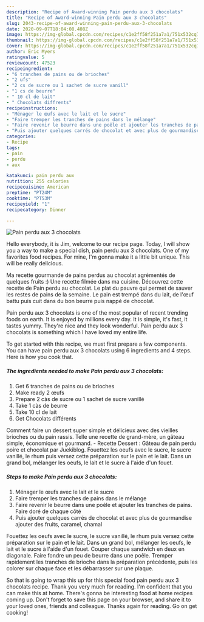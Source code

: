 ```yaml
---
description: "Recipe of Award-winning Pain perdu aux 3 chocolats"
title: "Recipe of Award-winning Pain perdu aux 3 chocolats"
slug: 2043-recipe-of-award-winning-pain-perdu-aux-3-chocolats
date: 2020-09-07T18:04:08.408Z
image: https://img-global.cpcdn.com/recipes/c1e2ff58f251a7a1/751x532cq70/pain-perdu-aux-3-chocolats-photo-principale-de-la-recette.jpg
thumbnail: https://img-global.cpcdn.com/recipes/c1e2ff58f251a7a1/751x532cq70/pain-perdu-aux-3-chocolats-photo-principale-de-la-recette.jpg
cover: https://img-global.cpcdn.com/recipes/c1e2ff58f251a7a1/751x532cq70/pain-perdu-aux-3-chocolats-photo-principale-de-la-recette.jpg
author: Eric Myers
ratingvalue: 5
reviewcount: 47523
recipeingredient:
- "6 tranches de pains ou de brioches"
- "2 ufs"
- "2 cs de sucre ou 1 sachet de sucre vanill"
- "1 cs de beurre"
- " 10 cl de lait"
- " Chocolats diffrents"
recipeinstructions:
- "Ménager le œufs avec le lait et le sucre"
- "Faire tremper les tranches de pains dans le mélange"
- "Faire revenir le beurre dans une poêle et ajouter les tranches de pains. Faire doré de chaque côté"
- "Puis ajouter quelques carrés de chocolat et avec plus de gourmandise ajouter des fruits, caramel, chamal"
categories:
- Recipe
tags:
- pain
- perdu
- aux

katakunci: pain perdu aux 
nutrition: 255 calories
recipecuisine: American
preptime: "PT24M"
cooktime: "PT53M"
recipeyield: "1"
recipecategory: Dinner

---
```



![Pain perdu aux 3 chocolats](https://img-global.cpcdn.com/recipes/c1e2ff58f251a7a1/751x532cq70/pain-perdu-aux-3-chocolats-photo-principale-de-la-recette.jpg)

Hello everybody, it is Jim, welcome to our recipe page. Today, I will show you a way to make a special dish, pain perdu aux 3 chocolats. One of my favorites food recipes. For mine, I'm gonna make it a little bit unique. This will be really delicious.

Ma recette gourmande de pains perdus au chocolat agrémentés de quelques fruits :) Une recette filmée dans ma cuisine. Découvrez cette recette de Pain perdu au chocolat. Le plat du pauvre qui permet de sauver les restes de pains de la semaine. Le pain est trempé dans du lait, de l&#39;œuf battu puis cuit dans du bon beurre puis nappé de chocolat.

Pain perdu aux 3 chocolats is one of the most popular of recent trending foods on earth. It is enjoyed by millions every day. It is simple, it's fast, it tastes yummy. They're nice and they look wonderful. Pain perdu aux 3 chocolats is something which I have loved my entire life.


To get started with this recipe, we must first prepare a few components. You can have pain perdu aux 3 chocolats using 6 ingredients and 4 steps. Here is how you cook that.

<!--inarticleads1-->

##### The ingredients needed to make Pain perdu aux 3 chocolats:

1. Get 6 tranches de pains ou de brioches
1. Make ready 2 œufs
1. Prepare 2 càs de sucre ou 1 sachet de sucre vanillé
1. Take 1 càs de beurre
1. Take  10 cl de lait
1. Get  Chocolats différents


Comment faire un dessert super simple et délicieux avec des vieilles brioches ou du pain rassis. Telle une recette de grand-mère, un gâteau simple, économique et gourmand. - Recette Dessert : Gâteau de pain perdu poire et chocolat par Juekiblog. Fouettez les oeufs avec le sucre, le sucre vanillé, le rhum puis versez cette préparation sur le pain et le lait. Dans un grand bol, mélanger les oeufs, le lait et le sucre à l&#39;aide d&#39;un fouet. 

<!--inarticleads2-->

##### Steps to make Pain perdu aux 3 chocolats:

1. Ménager le œufs avec le lait et le sucre
1. Faire tremper les tranches de pains dans le mélange
1. Faire revenir le beurre dans une poêle et ajouter les tranches de pains. Faire doré de chaque côté
1. Puis ajouter quelques carrés de chocolat et avec plus de gourmandise ajouter des fruits, caramel, chamal


Fouettez les oeufs avec le sucre, le sucre vanillé, le rhum puis versez cette préparation sur le pain et le lait. Dans un grand bol, mélanger les oeufs, le lait et le sucre à l&#39;aide d&#39;un fouet. Couper chaque sandwich en deux en diagonale. Faire fondre un peu de beurre dans une poêle. Tremper rapidement les tranches de brioche dans la préparation précédente, puis les colorer sur chaque face et les débarrasser sur une plaque. 

So that is going to wrap this up for this special food pain perdu aux 3 chocolats recipe. Thank you very much for reading. I'm confident that you can make this at home. There's gonna be interesting food at home recipes coming up. Don't forget to save this page on your browser, and share it to your loved ones, friends and colleague. Thanks again for reading. Go on get cooking!

